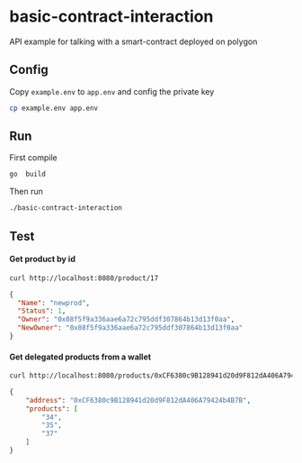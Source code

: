 # basic-contract-interaction

API example for talking with a smart-contract deployed on polygon 



## Config

Copy `example.env` to `app.env` and config the private key 

```bash
cp example.env app.env
```


## Run

First compile 

```bash
go  build
```

Then run 
```bash
./basic-contract-interaction
```


## Test 

#### Get product by id

```bash
curl http://localhost:8080/product/17
```

```json
{
  "Name": "newprod",
  "Status": 1,
  "Owner": "0x08f5f9a336aae6a72c795ddf307864b13d13f0aa",
  "NewOwner": "0x08f5f9a336aae6a72c795ddf307864b13d13f0aa"
}
```

#### Get delegated products from a wallet

```bash
curl http://localhost:8080/products/0xCF6380c9B128941d20d9F812dA406A79424b4B7B
```

```json
{
    "address": "0xCF6380c9B128941d20d9F812dA406A79424b4B7B",
    "products": [
        "34",
        "35",
        "37"
    ]
}
```

